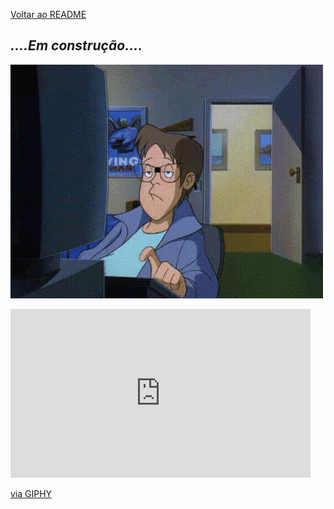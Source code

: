 
[Voltar ao README](/README.md/)

## _....Em construção...._

![](Imagens/Construcao.gif "Trabalhando duro nisso")

<iframe src="https://giphy.com/embed/3oEduOXu3DBfTazzaw" width="480" height="270" frameBorder="0" class="giphy-embed" allowFullScreen></iframe><p><a href="https://giphy.com/gifs/3oEduOXu3DBfTazzaw">via GIPHY</a></p>
